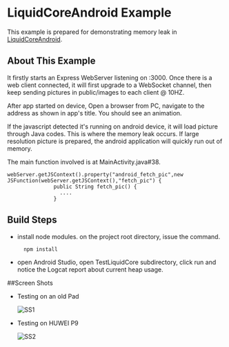 # LiquidCoreAndroid Example

This example is prepared for demonstrating memory leak in [LiquidCoreAndroid](https://github.com/LiquidPlayer/LiquidCore).

## About This Example

It firstly starts an Express WebServer listening on :3000. Once there is a web client connected, it will first upgrade to a WebSocket channel, then keep sending pictures in public/images to each client @ 10HZ.

After app started on device, Open a browser from PC, navigate to the address as shown in app's title. You should see an animation.

If the javascript detected it's running on android device, it will load picture through Java codes. This is where the memory leak occurs. If large resolution picture is prepared, the android application will quickly run out of memory.

The main function involved is at MainActivity.java#38.

    webServer.getJSContext().property("android_fetch_pic",new JSFunction(webServer.getJSContext(),"fetch_pic") {
                   public String fetch_pic() {
                     ....
                   }

## Build Steps
- install node modules. on the project root directory, issue the command.

        npm install


- open Android Studio, open TestLiquidCore subdirectory, click run and notice the Logcat report about current heap usage.

##Screen Shots

- Testing on an old Pad

  ![SS1](screenshot/s1.jpg)

- Testing on HUWEI P9

  ![SS2](screenshot/s2.jpg)
